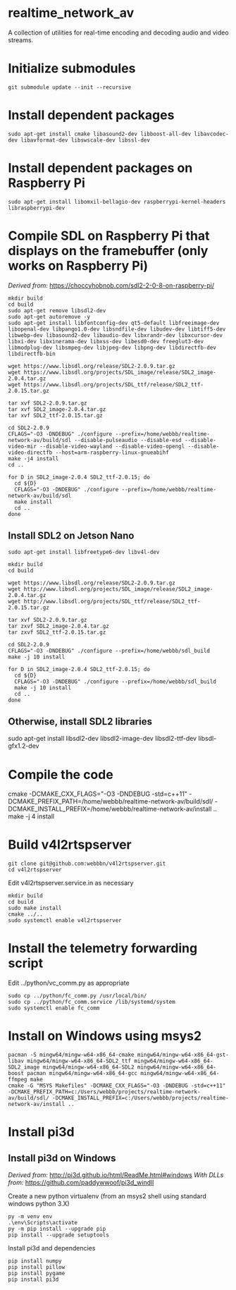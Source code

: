 # realtime_network_av

A collection of utilities for real-time encoding and decoding audio and video streams.

# Initialize submodules

`git submodule update --init --recursive`

# Install dependent packages

`sudo apt-get install cmake libasound2-dev libboost-all-dev libavcodec-dev libavformat-dev libswscale-dev libssl-dev`

# Install dependent packages on Raspberry Pi

`sudo apt-get install libomxil-bellagio-dev raspberrypi-kernel-headers libraspberrypi-dev`

# Compile SDL on Raspberry Pi that displays on the framebuffer (only works on Raspberry Pi)

*Derived from:* https://choccyhobnob.com/sdl2-2-0-8-on-raspberry-pi/

~~~
mkdir build
cd build
sudo apt-get remove libsdl2-dev
sudo apt-get autoremove -y
sudo apt-get install libfontconfig-dev qt5-default libfreeimage-dev libopenal-dev libpango1.0-dev libsndfile-dev libudev-dev libtiff5-dev libwebp-dev libasound2-dev libaudio-dev libxrandr-dev libxcursor-dev libxi-dev libxinerama-dev libxss-dev libesd0-dev freeglut3-dev libmodplug-dev libsmpeg-dev libjpeg-dev libpng-dev libdirectfb-dev libdirectfb-bin

wget https://www.libsdl.org/release/SDL2-2.0.9.tar.gz
wget https://www.libsdl.org/projects/SDL_image/release/SDL2_image-2.0.4.tar.gz
wget https://www.libsdl.org/projects/SDL_ttf/release/SDL2_ttf-2.0.15.tar.gz

tar xvf SDL2-2.0.9.tar.gz
tar xvf SDL2_image-2.0.4.tar.gz
tar xvf SDL2_ttf-2.0.15.tar.gz

cd SDL2-2.0.9
CFLAGS="-O3 -DNDEBUG" ./configure --prefix=/home/webbb/realtime-network-av/build/sdl --disable-pulseaudio --disable-esd --disable-video-mir --disable-video-wayland --disable-video-opengl --disable-video-directfb --host=arm-raspberry-linux-gnueabihf
make -j4 install
cd ..

for D in SDL2_image-2.0.4 SDL2_ttf-2.0.15; do
  cd ${D}
  CFLAGS="-O3 -DNDEBUG" ./configure --prefix=/home/webbb/realtime-network-av/build/sdl
  make install
  cd ..
done
~~~

## Install SDL2 on Jetson Nano

~~~
sudo apt-get install libfreetype6-dev libv4l-dev

mkdir build
cd build

wget https://www.libsdl.org/release/SDL2-2.0.9.tar.gz
wget http://www.libsdl.org/projects/SDL_image/release/SDL2_image-2.0.4.tar.gz
wget http://www.libsdl.org/projects/SDL_ttf/release/SDL2_ttf-2.0.15.tar.gz

tar xvf SDL2-2.0.9.tar.gz
tar zxvf SDL2_image-2.0.4.tar.gz
tar zxvf SDL2_ttf-2.0.15.tar.gz

cd SDL2-2.0.9
CFLAGS="-O3 -DNDEBUG" ./configure --prefix=/home/webbb/sdl_build
make -j 10 install

for D in SDL2_image-2.0.4 SDL2_ttf-2.0.15; do
  cd ${D}
  CFLAGS="-O3 -DNDEBUG" ./configure --prefix=/home/webbb/sdl_build
  make -j 10 install
  cd ..
done
~~~

## Otherwise, install SDL2 libraries

sudo apt-get install libsdl2-dev libsdl2-image-dev libsdl2-ttf-dev libsdl-gfx1.2-dev

# Compile the code

cmake -DCMAKE_CXX_FLAGS="-O3 -DNDEBUG -std=c++11" -DCMAKE_PREFIX_PATH=/home/webbb/realtime-network-av/build/sdl/ -DCMAKE_INSTALL_PREFIX=/home/webbb/realtime-network-av/install ..
make -j 4 install

# Build v4l2rtspserver

~~~
git clone git@github.com:webbbn/v4l2rtspserver.git
cd v4l2rtspserver
~~~
Edit v4l2rtspserver.service.in as necessary
~~~
mkdir build
cd build
sudo make install
cmake ../..
sudo systemctl enable v4l2rtspserver
~~~

# Install the telemetry forwarding script

Edit ../python/vc_comm.py as appropriate
~~~
sudo cp ../python/fc_comm.py /usr/local/bin/
sudo cp ../python/fc_comm.service /lib/systemd/system
sudo systemctl enable fc_comm
~~~

# Install on Windows using msys2

~~~
pacman -S mingw64/mingw-w64-x86_64-cmake mingw64/mingw-w64-x86_64-gst-libav mingw64/mingw-w64-x86_64-SDL2_ttf mingw64/mingw-w64-x86_64-SDL2_image mingw64/mingw-w64-x86_64-SDL2 mingw64/mingw-w64-x86_64-boost pacman mingw64/mingw-w64-x86_64-gcc mingw64/mingw-w64-x86_64-ffmpeg make
cmake -G "MSYS Makefiles" -DCMAKE_CXX_FLAGS="-O3 -DNDEBUG -std=c++11" -DCMAKE_PREFIX_PATH=c:/Users/webbb/projects/realtime-network-av/build/sdl/ -DCMAKE_INSTALL_PREFIX=c:/Users/webbb/projects/realtime-network-av/install ..
~~~

# Install pi3d

## Install pi3d on Windows

*Derived from:* http://pi3d.github.io/html/ReadMe.html#windows
*With DLLs from:* https://github.com/paddywwoof/pi3d_windll

Create a new python virtualenv (from an msys2 shell using standard windows python 3.X)
~~~
py -m venv env
.\env\Scripts\activate
py -m pip install --upgrade pip
pip install --upgrade setuptools
~~~
Install pi3d and dependencies
~~~
pip install numpy
pip install pillow
pip install pygame
pip install pi3d
~~~
